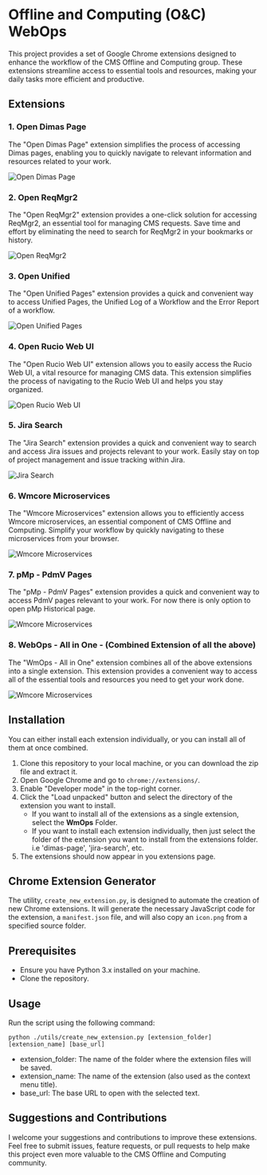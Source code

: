 # Offline and Computing (O&C) WebOps

This project provides a set of Google Chrome extensions designed to enhance the workflow of the CMS Offline and Computing group. These extensions streamline access to essential tools and resources, making your daily tasks more efficient and productive.

## Extensions

### 1. Open Dimas Page

The "Open Dimas Page" extension simplifies the process of accessing Dimas pages, enabling you to quickly navigate to relevant information and resources related to your work.

![Open Dimas Page](./extensions/dimas-page/dimas-page.gif)

### 2. Open ReqMgr2

The "Open ReqMgr2" extension provides a one-click solution for accessing ReqMgr2, an essential tool for managing CMS requests. Save time and effort by eliminating the need to search for ReqMgr2 in your bookmarks or history.

![Open ReqMgr2](./extensions/ReqMgr2/reqmgr2-page.gif)

### 3. Open Unified

The "Open Unified Pages" extension provides a quick and convenient way to access Unified Pages, the Unified Log of a Workflow and the Error Report of a workflow.

![Open Unified Pages](./extensions/unified/unified.gif)

### 4. Open Rucio Web UI

The "Open Rucio Web UI" extension allows you to easily access the Rucio Web UI, a vital resource for managing CMS data. This extension simplifies the process of navigating to the Rucio Web UI and helps you stay organized.

![Open Rucio Web UI](./extensions/rucio/open-rucio.gif)

### 5. Jira Search

The "Jira Search" extension provides a quick and convenient way to search and access Jira issues and projects relevant to your work. Easily stay on top of project management and issue tracking within Jira.

![Jira Search](./extensions/jira-search/jira-search.gif)

### 6. Wmcore Microservices

The "Wmcore Microservices" extension allows you to efficiently access Wmcore microservices, an essential component of CMS Offline and Computing. Simplify your workflow by quickly navigating to these microservices from your browser.

![Wmcore Microservices](./extensions/wmcore-microservices/open-mspileup.gif)

### 7. pMp - PdmV Pages

The "pMp - PdmV Pages" extension provides a quick and convenient way to access PdmV pages relevant to your work. For now there is only option to open pMp Historical page.

![Wmcore Microservices](./extensions/pdmv/pmp.gif)

### 8. WebOps - All in One - (Combined Extension of all the above)

The "WmOps - All in One" extension combines all of the above extensions into a single extension. This extension provides a convenient way to access all of the essential tools and resources you need to get your work done.

![Wmcore Microservices](./WebOps/webops.gif)


## Installation 

You can either install each extension individually, or you can install all of them at once combined.

1. Clone this repository to your local machine, or you can download the zip file and extract it.
2. Open Google Chrome and go to `chrome://extensions/`.
3. Enable "Developer mode" in the top-right corner.
4. Click the "Load unpacked" button and select the directory of the extension you want to install.
    - If you want to install all of the extensions as a single extension, select the **WmOps** Folder.
    - If you want to install each extension individually, then just select the folder of the extension you want to install from the extensions folder. i.e 'dimas-page', 'jira-search', etc.
5. The extensions should now appear in you extensions page.


## Chrome Extension Generator

The utility, `create_new_extension.py`, is designed to automate the creation of new Chrome extensions. It will generate the necessary JavaScript code for the extension, a `manifest.json` file, and will also copy an `icon.png` from a specified source folder.

## Prerequisites

- Ensure you have Python 3.x installed on your machine.
- Clone the repository.

## Usage

Run the script using the following command:

    python ./utils/create_new_extension.py [extension_folder] [extension_name] [base_url]

- extension_folder: The name of the folder where the extension files will be saved.
- extension_name: The name of the extension (also used as the context menu title).
- base_url: The base URL to open with the selected text.

## Suggestions and Contributions

I welcome your suggestions and contributions to improve these extensions. Feel free to submit issues, feature requests, or pull requests to help make this project even more valuable to the CMS Offline and Computing community.

